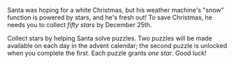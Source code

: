 Santa was hoping for a white Christmas, but his weather machine's "snow"
function is powered by stars, and he's fresh out! To save Christmas, he needs
you to collect _fifty stars_ by December 25th.

Collect stars by helping Santa solve puzzles. Two puzzles will be made available
on each day in the advent calendar; the second puzzle is unlocked when you
complete the first. Each puzzle grants _one star_. Good luck!
